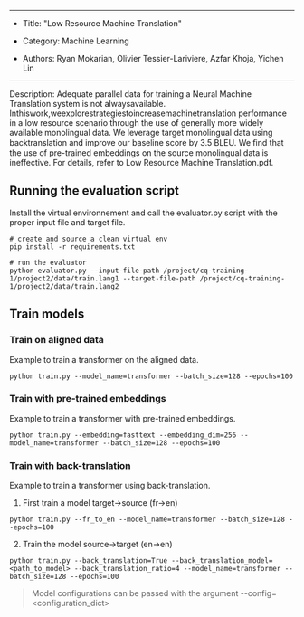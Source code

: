 *****************************************************************************
*	Title: "Low Resource Machine Translation"

*	Category: Machine Learning

*	Authors: Ryan Mokarian, Olivier Tessier-Lariviere, Azfar Khoja, Yichen Lin
*****************************************************************************
Description:
Adequate parallel data for training a Neural Machine Translation system is not alwaysavailable. Inthiswork,weexplorestrategiestoincreasemachinetranslation performance in a low resource scenario through the use of generally more widely available monolingual data. We leverage target monolingual data using backtranslation and improve our baseline score by 3.5 BLEU. We ﬁnd that the use of pre-trained embeddings on the source monolingual data is ineffective. For details, refer to Low Resource Machine Translation.pdf.

## Running the evaluation script
Install the virtual environnement and call the evaluator.py script with the proper input file and target file.
```
# create and source a clean virtual env
pip install -r requirements.txt

# run the evaluator
python evaluator.py --input-file-path /project/cq-training-1/project2/data/train.lang1 --target-file-path /project/cq-training-1/project2/data/train.lang2
```

## Train models

### Train on aligned data
Example to train a transformer on the aligned data.
```
python train.py --model_name=transformer --batch_size=128 --epochs=100
```

### Train with pre-trained embeddings
Example to train a transformer with pre-trained embeddings.
```
python train.py --embedding=fasttext --embedding_dim=256 --model_name=transformer --batch_size=128 --epochs=100
```

### Train with back-translation
Example to train a transformer using back-translation.

1. First train a model target->source (fr->en)
```
python train.py --fr_to_en --model_name=transformer --batch_size=128 --epochs=100
```
2. Train the model source->target (en->en)
```
python train.py --back_translation=True --back_translation_model=<path_to_model> --back_translation_ratio=4 --model_name=transformer --batch_size=128 --epochs=100
```

> Model configurations can be passed with the argument --config=<configuration_dict>
